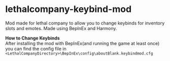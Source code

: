 # lethalcompany-keybind-mod

Mod made for lethal company to allow you to change keybinds for inventory slots and emotes.
Made using BepInEx and Harmony.

**How to Change Keybinds**  
After installing the mod with BepInEx(and running the game at least once) you can find the config file in `<LethalCompanyDirectory>\BepInEx\config\aboutBlank.keybindmod.cfg`
